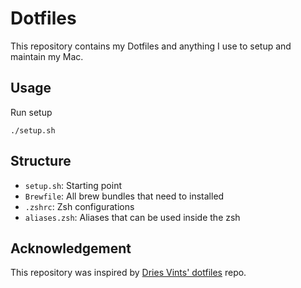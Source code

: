 # Dotfiles

This repository contains my Dotfiles and anything I use to setup and maintain my Mac.

## Usage

Run setup
```
./setup.sh
```

## Structure

* `setup.sh`:     Starting point
* `Brewfile`:     All brew bundles that need to installed
* `.zshrc`:       Zsh configurations
* `aliases.zsh`:  Aliases that can be used inside the zsh

## Acknowledgement
This repository was inspired by [Dries Vints' dotfiles](https://github.com/driesvints/dotfiles) repo.
